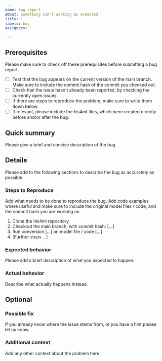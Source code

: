 ```yaml
---
name: Bug report
about: Something isn't working as expected
title: ''
labels: bug
assignees: ''

---
```



## Prerequisites
Please make sure to check off these prerequisites before submitting a bug report.
- [ ] Test that the bug appears on the current version of the main branch. Make sure to include the commit hash of the commit you checked out.
- [ ] Check that the issue hasn't already been reported, by checking the currently open issues.
- [ ] If there are steps to reproduce the problem, make sure to write them down below.
- [ ] If relevant, please include the hls4ml files, which were created directly before and/or after the bug.

## Quick summary
Please give a brief and concise description of the bug.

## Details
Please add to the following sections to describe the bug as accurately as possible.

### Steps to Reproduce
Add what needs to be done to reproduce the bug. Add code examples where useful
and make sure to include the original model files / code, and the commit hash you are working on.

1. Clone the hls4ml repository
2. Checkout the main branch, with commit hash: [...]
3. Run conversion [...] on model file / code [...]
4. [Further steps ...]

### Expected behavior
Please add a brief description of what you expected to happen.

### Actual behavior
Describe what actually happens instead.

## Optional

### Possible fix
If you already know where the issue stems from, or you have a hint please let us know.

### Additional context
Add any other context about the problem here.
